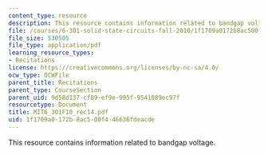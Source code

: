 ```yaml
---
content_type: resource
description: This resource contains information related to bandgap voltage.
file: /courses/6-301-solid-state-circuits-fall-2010/1f1709a0172b8ac500f446636fdeacde_MIT6_301F10_rec14.pdf
file_size: 530505
file_type: application/pdf
learning_resource_types:
- Recitations
license: https://creativecommons.org/licenses/by-nc-sa/4.0/
ocw_type: OCWFile
parent_title: Recitations
parent_type: CourseSection
parent_uid: 9d58d137-cf89-ef9e-995f-9541089ec97f
resourcetype: Document
title: MIT6_301F10_rec14.pdf
uid: 1f1709a0-172b-8ac5-00f4-46636fdeacde
---
```

This resource contains information related to bandgap voltage.
